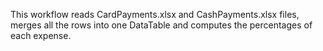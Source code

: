 This workflow reads CardPayments.xlsx and CashPayments.xlsx files, merges all the rows into one DataTable and computes the percentages of each expense.
